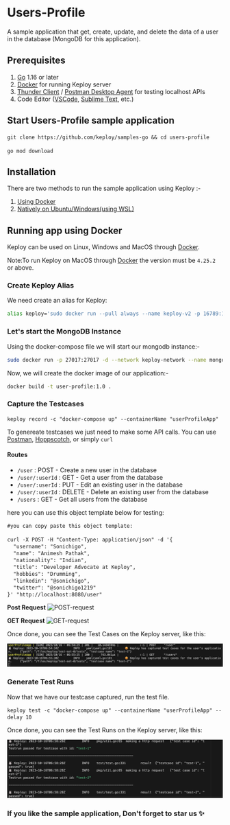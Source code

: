 # Users-Profile

A sample application that get, create, update, and delete the data of a user in the database (MongoDB for this application).

## Prerequisites
1. [Go](https://go.dev/doc/install) 1.16 or later
2. [Docker](https://docs.docker.com/engine/install/) for running Keploy server
3. [Thunder Client](https://marketplace.visualstudio.com/items?itemName=rangav.vscode-thunder-client) / [Postman Desktop Agent](https://www.postman.com/downloads/postman-agent/) for testing localhost APIs
4. Code Editor ([VSCode](https://code.visualstudio.com/download), [Sublime Text](https://www.sublimetext.com/download), etc.)

## Start Users-Profile sample application
```
git clone https://github.com/keploy/samples-go && cd users-profile

go mod download
```

## Installation

There are two methods to run the sample application using Keploy :-

1. [Using Docker](#running-app-using-docker)
2. [Natively on Ubuntu/Windows(using WSL)](#run-app-natively-on-local-machine)

## Running app using Docker

Keploy can be used on Linux, Windows and MacOS through [Docker](https://docs.docker.com/engine/install/).

Note:To run Keploy on MacOS through [Docker](https://docs.docker.com/desktop/release-notes/#4252) the version must be ```4.25.2``` or above.

### Create Keploy Alias

We need create an alias for Keploy:
```bash
alias keploy='sudo docker run --pull always --name keploy-v2 -p 16789:16789 --privileged --pid=host -it -v "$(pwd)":/files -v /sys/fs/cgroup:/sys/fs/cgroup -v /sys/kernel/debug:/sys/kernel/debug -v /sys/fs/bpf:/sys/fs/bpf -v /var/run/docker.sock:/var/run/docker.sock --rm ghcr.io/keploy/keploy'
```

### Let's start the MongoDB Instance
Using the docker-compose file we will start our mongodb instance:-
```bash
sudo docker run -p 27017:27017 -d --network keploy-network --name mongoDb mongo
```

Now, we will create the docker image of our application:-


```bash
docker build -t user-profile:1.0 .
```

### Capture the Testcases

```shell
keploy record -c "docker-compose up" --containerName "userProfileApp"
```

To genereate testcases we just need to make some API calls. You can use [Postman](https://www.postman.com/), [Hoppscotch](https://hoppscotch.io/), or simply `curl`


#### Routes
- `/user` : POST - Create a new user in the database
- `/user/:userId` : GET - Get a user from the database
- `/user/:userId` : PUT - Edit an existing user in the database
- `/user/:userId` : DELETE - Delete an existing user from the database
- `/users` : GET - Get all users from the database


here you can use this object template below for testing:
```shell
#you can copy paste this object template:

curl -X POST -H "Content-Type: application/json" -d '{
  "username": "Sonichigo",
  "name": "Animesh Pathak",
  "nationality": "Indian",
  "title": "Developer Advocate at Keploy",
  "hobbies": "Drumming",
  "linkedin": "@sonichigo",
  "twitter": "@sonichigo1219"
}' "http://localhost:8080/user"
```

**Post Request**
![POST-request](assets/POST-request.png)

**GET Request**
![GET-request](assets/GET-request.png)

Once done, you can see the Test Cases on the Keploy server, like this:

![test-cases-ss](assets/keploy-test-cases.png)

### Generate Test Runs

Now that we have our testcase captured, run the test file.

```shell
keploy test -c "docker-compose up" --containerName "userProfileApp" --delay 10
```

Once done, you can see the Test Runs on the Keploy server, like this:

![test-runs](assets/test-runs.png)

### If you like the sample application, Don't forget to star us ✨
